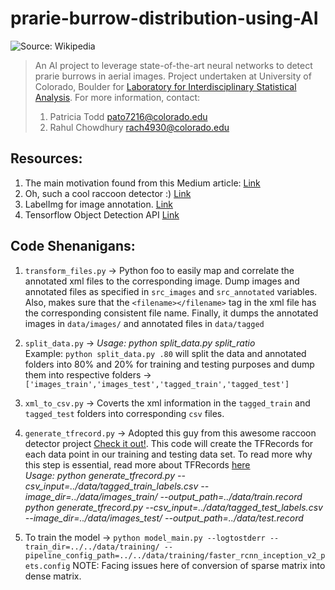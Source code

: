 # prarie-burrow-distribution-using-AI
![Source: Wikipedia](https://github.com/rc1208/prarie-burrow-distribution-using-AI/blob/master/Wikipedia-Black-Tailed_Prairie_Dog.jpg)
> An AI project to leverage state-of-the-art neural networks to detect prarie burrows in aerial images. Project undertaken at   University of Colorado, Boulder for [Laboratory for Interdisciplinary Statistical Analysis](https://www.colorado.edu/lab/lisa/). For more information, contact:
> 1. Patricia Todd <pato7216@colorado.edu>
> 2. Rahul Chowdhury <rach4930@colorado.edu>

 



## Resources:

1. The main motivation found from this Medium article: [Link](https://towardsdatascience.com/creating-your-own-object-detector-ad69dda69c85)
2. Oh, such a cool raccoon detector :) [Link](https://github.com/datitran/raccoon_dataset) 
3. LabelImg for image annotation. [Link](https://github.com/tzutalin/labelImg)
4. Tensorflow Object Detection API [Link](https://github.com/tensorflow/models/tree/master/research/object_detection)



## Code Shenanigans:

1. `transform_files.py` -> Python foo to easily map and correlate the annotated xml files to the corresponding image. Dump images and annotated files as specified in `src_images` and `src_annotated` variables. Also, makes sure that the `<filename></filename>` tag in the xml file has the corresponding consistent file name. Finally, it dumps the annotated images in `data/images/` and annotated files in `data/tagged` 

2. `split_data.py` -> *Usage: python split_data.py split_ratio* <br />
Example: `python split_data.py .80` will split the data and annotated folders into 80% and 20% for training and testing purposes and dump them into respective folders -> `['images_train','images_test','tagged_train','tagged_test']`

3. `xml_to_csv.py` -> Coverts the xml information in the `tagged_train` and `tagged_test` folders into corresponding `csv` files.

4. `generate_tfrecord.py` -> Adopted this guy from this awesome raccoon detector project [Check it out!](https://github.com/datitran/raccoon_dataset). This code will create the TFRecords for each data point in our training and testing data set. To read more why this step is essential, read more about TFRecords [here](https://medium.com/mostly-ai/tensorflow-records-what-they-are-and-how-to-use-them-c46bc4bbb564) <br />
*Usage: python generate_tfrecord.py --csv_input=../data/tagged_train_labels.csv --image_dir=../data/images_train/ --output_path=../data/train.record <br />
python generate_tfrecord.py --csv_input=../data/tagged_test_labels.csv --image_dir=../data/images_test/ --output_path=../data/test.record*

5. To train the model -> `python model_main.py --logtostderr --train_dir=../../data/training/ --pipeline_config_path=../../data/training/faster_rcnn_inception_v2_pets.config` NOTE: Facing issues here of conversion of sparse matrix into dense matrix.
